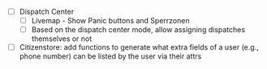 - [ ] Dispatch Center
    - [ ] Livemap - Show Panic buttons and Sperrzonen
    - [ ] Based on the dispatch center mode, allow assigning dispatches themselves or not
- [ ] Citizenstore: add functions to generate what extra fields of a user (e.g., phone number) can be listed by the user via their attrs
